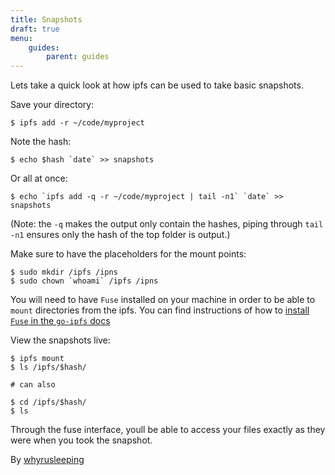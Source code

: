 ```yaml
---
title: Snapshots
draft: true
menu:
    guides:
        parent: guides
---
```


Lets take a quick look at how ipfs can be used to take basic snapshots.

Save your directory:
```
$ ipfs add -r ~/code/myproject
```

Note the hash:
```
$ echo $hash `date` >> snapshots
```


Or all at once:
```
$ echo `ipfs add -q -r ~/code/myproject | tail -n1` `date` >> snapshots
```
(Note: the `-q` makes the output only contain the hashes, piping through
`tail -n1` ensures only the hash of the top folder is output.)

Make sure to have the placeholders for the mount points:
```
$ sudo mkdir /ipfs /ipns
$ sudo chown `whoami` /ipfs /ipns
```

You will need to have `Fuse` installed on your machine in order to be able to `mount` directories from the ipfs. You can find instructions of how to [install `Fuse` in the `go-ipfs` docs](https://github.com/ipfs/go-ipfs/blob/master/docs/fuse.md)


View the snapshots live:
```
$ ipfs mount
$ ls /ipfs/$hash/

# can also

$ cd /ipfs/$hash/
$ ls
```

Through the fuse interface, youll be able to access your files exactly as
they were when you took the snapshot.

By [whyrusleeping](http://github.com/whyrusleeping)
